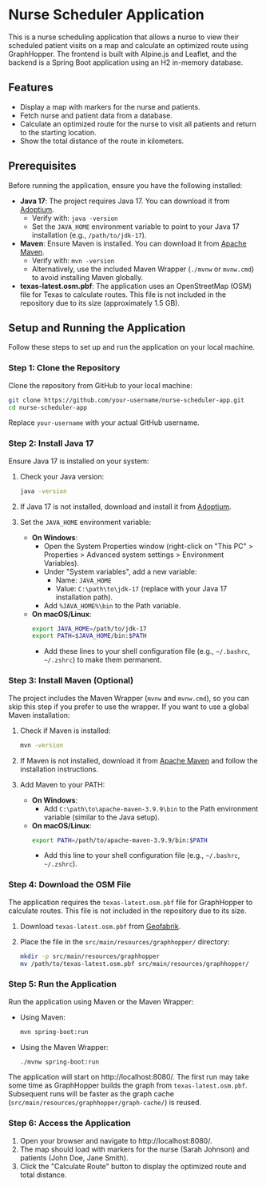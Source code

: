 # Nurse Scheduler Application

This is a nurse scheduling application that allows a nurse to view their scheduled patient visits on a map and calculate an optimized route using GraphHopper. The frontend is built with Alpine.js and Leaflet, and the backend is a Spring Boot application using an H2 in-memory database.

## Features

- Display a map with markers for the nurse and patients.
- Fetch nurse and patient data from a database.
- Calculate an optimized route for the nurse to visit all patients and return to the starting location.
- Show the total distance of the route in kilometers.

## Prerequisites

Before running the application, ensure you have the following installed:

- **Java 17**: The project requires Java 17. You can download it from [Adoptium](https://adoptium.net/).
  - Verify with: `java -version`
  - Set the `JAVA_HOME` environment variable to point to your Java 17 installation (e.g., `/path/to/jdk-17`).
- **Maven**: Ensure Maven is installed. You can download it from [Apache Maven](https://maven.apache.org/download.cgi).
  - Verify with: `mvn -version`
  - Alternatively, use the included Maven Wrapper (`./mvnw` or `mvnw.cmd`) to avoid installing Maven globally.
- **texas-latest.osm.pbf**: The application uses an OpenStreetMap (OSM) file for Texas to calculate routes. This file is not included in the repository due to its size (approximately 1.5 GB).

## Setup and Running the Application

Follow these steps to set up and run the application on your local machine.

### Step 1: Clone the Repository

Clone the repository from GitHub to your local machine:

```bash
git clone https://github.com/your-username/nurse-scheduler-app.git
cd nurse-scheduler-app
```

Replace `your-username` with your actual GitHub username.

### Step 2: Install Java 17

Ensure Java 17 is installed on your system:

1. Check your Java version:
   ```bash
   java -version
   ```

2. If Java 17 is not installed, download and install it from [Adoptium](https://adoptium.net/).

3. Set the `JAVA_HOME` environment variable:
   - **On Windows**:
     - Open the System Properties window (right-click on "This PC" > Properties > Advanced system settings > Environment Variables).
     - Under "System variables", add a new variable:
       - Name: `JAVA_HOME`
       - Value: `C:\path\to\jdk-17` (replace with your Java 17 installation path).
     - Add `%JAVA_HOME%\bin` to the Path variable.
   - **On macOS/Linux**:
     ```bash
     export JAVA_HOME=/path/to/jdk-17
     export PATH=$JAVA_HOME/bin:$PATH
     ```
     - Add these lines to your shell configuration file (e.g., `~/.bashrc`, `~/.zshrc`) to make them permanent.

### Step 3: Install Maven (Optional)

The project includes the Maven Wrapper (`mvnw` and `mvnw.cmd`), so you can skip this step if you prefer to use the wrapper. If you want to use a global Maven installation:

1. Check if Maven is installed:
   ```bash
   mvn -version
   ```

2. If Maven is not installed, download it from [Apache Maven](https://maven.apache.org/download.cgi) and follow the installation instructions.

3. Add Maven to your PATH:
   - **On Windows**:
     - Add `C:\path\to\apache-maven-3.9.9\bin` to the Path environment variable (similar to the Java setup).
   - **On macOS/Linux**:
     ```bash
     export PATH=/path/to/apache-maven-3.9.9/bin:$PATH
     ```
     - Add this line to your shell configuration file (e.g., `~/.bashrc`, `~/.zshrc`).

### Step 4: Download the OSM File

The application requires the `texas-latest.osm.pbf` file for GraphHopper to calculate routes. This file is not included in the repository due to its size.

1. Download `texas-latest.osm.pbf` from [Geofabrik](https://download.geofabrik.de/north-america/us/texas.html).

2. Place the file in the `src/main/resources/graphhopper/` directory:
   ```bash
   mkdir -p src/main/resources/graphhopper
   mv /path/to/texas-latest.osm.pbf src/main/resources/graphhopper/
   ```

### Step 5: Run the Application

Run the application using Maven or the Maven Wrapper:

- Using Maven:
  ```bash
  mvn spring-boot:run
  ```

- Using the Maven Wrapper:
  ```bash
  ./mvnw spring-boot:run
  ```

The application will start on http://localhost:8080/. The first run may take some time as GraphHopper builds the graph from `texas-latest.osm.pbf`. Subsequent runs will be faster as the graph cache (`src/main/resources/graphhopper/graph-cache/`) is reused.

### Step 6: Access the Application

1. Open your browser and navigate to http://localhost:8080/.
2. The map should load with markers for the nurse (Sarah Johnson) and patients (John Doe, Jane Smith).
3. Click the "Calculate Route" button to display the optimized route and total distance.